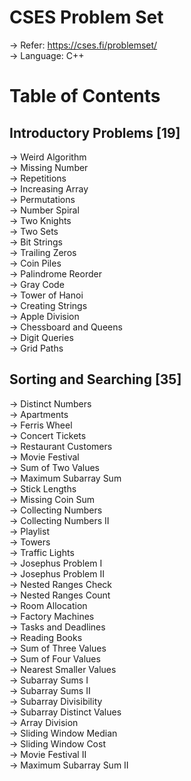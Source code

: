 # CSES Problem Set
-> Refer: https://cses.fi/problemset/ <br>
-> Language: C++ 

# Table of Contents

## Introductory Problems [19] <br>
-> Weird Algorithm  <br>
-> Missing Number  <br>
-> Repetitions  <br>
-> Increasing Array  <br>
-> Permutations  <br>
-> Number Spiral  <br>
-> Two Knights  <br>
-> Two Sets  <br>
-> Bit Strings  <br>
-> Trailing Zeros  <br>
-> Coin Piles <br>
-> Palindrome Reorder <br>
-> Gray Code  <br>
-> Tower of Hanoi  <br>
-> Creating Strings <br>
-> Apple Division <br>
-> Chessboard and Queens <br>
-> Digit Queries  <br>
-> Grid Paths <br>

## Sorting and Searching [35] <br>
-> Distinct Numbers <br>
-> Apartments <br>
-> Ferris Wheel <br>
-> Concert Tickets <br>
-> Restaurant Customers <br>
-> Movie Festival <br>
-> Sum of Two Values <br>
-> Maximum Subarray Sum <br>
-> Stick Lengths <br>
-> Missing Coin Sum <br>
-> Collecting Numbers <br>
-> Collecting Numbers II <br>
-> Playlist <br>
-> Towers <br>
-> Traffic Lights<br>
-> Josephus Problem I<br>
-> Josephus Problem II<br>
-> Nested Ranges Check<br>
-> Nested Ranges Count<br>
-> Room Allocation<br>
-> Factory Machines<br>
-> Tasks and Deadlines<br>
-> Reading Books<br>
-> Sum of Three Values<br>
-> Sum of Four Values<br>
-> Nearest Smaller Values<br>
-> Subarray Sums I<br>
-> Subarray Sums II<br>
-> Subarray Divisibility<br>
-> Subarray Distinct Values<br>
-> Array Division<br>
-> Sliding Window Median<br>
-> Sliding Window Cost<br>
-> Movie Festival II<br>
-> Maximum Subarray Sum II<br>


